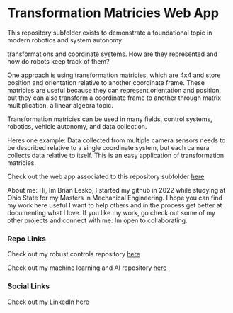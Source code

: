# Transformation Matricies Web App

This repository subfolder exists to demonstrate a foundational topic in modern robotics and system autonomy: 

transformations and coordinate systems. How are they represented and how do robots keep track of them? 

One approach is using transformation matricies, which are 4x4 and store position and orientation relative to another coordinate frame. 
These matricies are useful because they can represent orientation and position, but they can also transform a coordinate frame to another through matrix multiplication, a linear algebra topic.

Transformation matricies can be used in many fields, control systems, robotics, vehicle autonomy, and data collection.

Heres one example:
Data collected from multiple camera sensors needs to be described relative to a single coordinate system, but each camera collects data relative to itself. This is an easy application of transformation matricies.

Check out the web app associated to this repository subfolder [here](https://robotics-transformation.streamlit.app) 

About me: Hi, Im Brian Lesko, I started my github in 2022 while studying at Ohio State for my Masters in Mechanical Engineering. I hope you can find my work here useful
I want to help others and in the process get better at documenting what I love. If you like my work, go check out some of my other projects and connect with me. Im open to collaborating. 

### Repo Links 

Check out my robust controls repository [here](https://github.com/BrianLesko/RobustControls)

Check out my machine learning and AI repository [here](https://github.com/BrianLesko/MachineLearning)

### Social Links 

Check out my LinkedIn [here](https://www.linkedin.com/in/brianlesko/)



 



